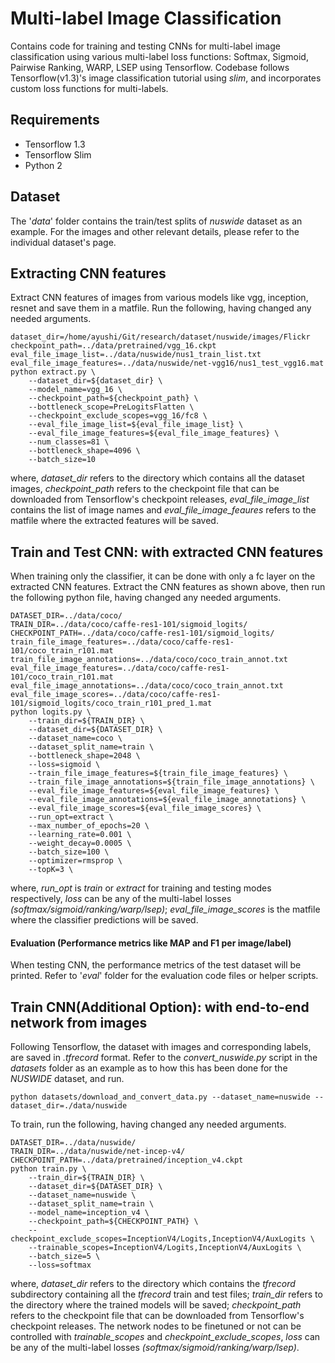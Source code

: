 # Multi-label Image Classification

Contains code for training and testing CNNs for multi-label image classification using various multi-label loss functions: Softmax, Sigmoid, Pairwise Ranking, WARP, LSEP using Tensorflow. Codebase follows Tensorflow(v1.3)'s image classification tutorial using _slim_, and incorporates custom loss functions for multi-labels. 

## Requirements
- Tensorflow 1.3
- Tensorflow Slim
- Python 2

## Dataset

The '_data_' folder contains the train/test splits of _nuswide_ dataset as an example. For the images and other relevant details, please refer to the individual dataset's page. 

## Extracting CNN features

Extract CNN features of images from various models like vgg, inception, resnet and save them in a matfile. Run the following, having changed any needed arguments.

```
dataset_dir=/home/ayushi/Git/research/dataset/nuswide/images/Flickr
checkpoint_path=../data/pretrained/vgg_16.ckpt
eval_file_image_list=../data/nuswide/nus1_train_list.txt
eval_file_image_features=../data/nuswide/net-vgg16/nus1_test_vgg16.mat
python extract.py \
    --dataset_dir=${dataset_dir} \
    --model_name=vgg_16 \
    --checkpoint_path=${checkpoint_path} \
    --bottleneck_scope=PreLogitsFlatten \
    --checkpoint_exclude_scopes=vgg_16/fc8 \
    --eval_file_image_list=${eval_file_image_list} \
    --eval_file_image_features=${eval_file_image_features} \
    --num_classes=81 \
    --bottleneck_shape=4096 \
    --batch_size=10 
```
where, _dataset_dir_ refers to the directory which contains all the dataset images, _checkpoint_path_ refers to the checkpoint file that can be downloaded from Tensorflow's checkpoint releases, _eval_file_image_list_ contains the list of image names and _eval_file_image_feaures_ refers to the matfile where the extracted features will be saved. 

## Train and Test CNN: with extracted CNN features

When training only the classifier, it can be done with only a fc layer on the extracted CNN features. Extract the CNN features as shown above, then run the following python file, having changed any needed arguments.  

```
DATASET_DIR=../data/coco/
TRAIN_DIR=../data/coco/caffe-res1-101/sigmoid_logits/
CHECKPOINT_PATH=../data/coco/caffe-res1-101/sigmoid_logits/
train_file_image_features=../data/coco/caffe-res1-101/coco_train_r101.mat
train_file_image_annotations=../data/coco/coco_train_annot.txt
eval_file_image_features=../data/coco/caffe-res1-101/coco_train_r101.mat
eval_file_image_annotations=../data/coco/coco_train_annot.txt
eval_file_image_scores=../data/coco/caffe-res1-101/sigmoid_logits/coco_train_r101_pred_1.mat
python logits.py \
    --train_dir=${TRAIN_DIR} \
    --dataset_dir=${DATASET_DIR} \
    --dataset_name=coco \
    --dataset_split_name=train \
    --bottleneck_shape=2048 \
    --loss=sigmoid \
    --train_file_image_features=${train_file_image_features} \
    --train_file_image_annotations=${train_file_image_annotations} \
    --eval_file_image_features=${eval_file_image_features} \
    --eval_file_image_annotations=${eval_file_image_annotations} \
    --eval_file_image_scores=${eval_file_image_scores} \
    --run_opt=extract \
    --max_number_of_epochs=20 \
    --learning_rate=0.001 \
    --weight_decay=0.0005 \
    --batch_size=100 \
    --optimizer=rmsprop \
    --topK=3 \
```
where, _run_opt_ is _train_ or _extract_ for training and testing modes respectively, _loss_ can be any of the multi-label losses _(softmax/sigmoid/ranking/warp/lsep)_; _eval_file_image_scores_ is the matfile where the classifier predictions will be saved.

#### Evaluation (Performance metrics like MAP and F1 per image/label)

When testing CNN, the performance metrics of the test dataset will be printed. Refer to '_eval_' folder for the evaluation code files or helper scripts.

## Train CNN(Additional Option): with end-to-end network from images

Following Tensorflow, the dataset with images and corresponding labels, are saved in _.tfrecord_ format. Refer to the _convert_nuswide.py_ script in the _datasets_ folder as an example as to how this has been done for the _NUSWIDE_ dataset, and run.
```
python datasets/download_and_convert_data.py --dataset_name=nuswide --dataset_dir=./data/nuswide
```
To train, run the following, having changed any needed arguments.
```
DATASET_DIR=../data/nuswide/
TRAIN_DIR=../data/nuswide/net-incep-v4/
CHECKPOINT_PATH=../data/pretrained/inception_v4.ckpt
python train.py \
    --train_dir=${TRAIN_DIR} \
    --dataset_dir=${DATASET_DIR} \
    --dataset_name=nuswide \
    --dataset_split_name=train \
    --model_name=inception_v4 \
    --checkpoint_path=${CHECKPOINT_PATH} \
    --checkpoint_exclude_scopes=InceptionV4/Logits,InceptionV4/AuxLogits \
    --trainable_scopes=InceptionV4/Logits,InceptionV4/AuxLogits \
    --batch_size=5 \
    --loss=softmax
```
where, _dataset_dir_ refers to the directory which contains the _tfrecord_ subdirectory containing all the _tfrecord_ train and test files; _train_dir_ refers to the directory where the trained models will be saved; _checkpoint_path_ refers to the checkpoint file that can be downloaded from Tensorflow's checkpoint releases. The network nodes to be finetuned or not can be controlled with _trainable_scopes_ and _checkpoint_exclude_scopes_, _loss_ can be any of the multi-label losses _(softmax/sigmoid/ranking/warp/lsep)_.

